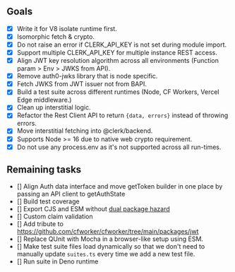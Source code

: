 ## Goals

- [x] Write it for V8 isolate runtime first.
- [x] Isomorphic fetch & crypto.
- [x] Do not raise an error if CLERK_API_KEY is not set during module import.
- [x] Support multiple CLERK_API_KEY for multiple instance REST access.
- [x] Align JWT key resolution algorithm across all environments (Function param > Env > JWKS from API).
- [x] Remove auth0-jwks library that is node specific.
- [x] Fetch JWKS from JWT issuer not from BAPI.
- [x] Build a test suite across different runtimes (Node, CF Workers, Vercel Edge middleware.)
- [x] Clean up interstitial logic.
- [x] Refactor the Rest Client API to return `{data, errors}` instead of throwing errors.
- [x] Move interstitial fetching into @clerk/backend.
- [x] Supports Node >= 16 due to native web crypto requirement.
- [x] Do not use any process.env as it's not supported across all run-times.

## Remaining tasks

- [] Align Auth data interface and move getToken builder in one place by passing an API client to getAuthState
- [] Build test coverage
- [] Export CJS and ESM without [dual package hazard](https://github.com/nodejs/modules/issues/409)
- [] Custom claim validation
- [] Add tribute to https://github.com/cfworker/cfworker/tree/main/packages/jwt
- [] Replace QUnit with Mocha in a browser-like setup using ESM.
- [] Make test suite files load dynamically so that we don't need to manually update `suites.ts` every time we add a new test file.
- [] Run suite in Deno runtime
